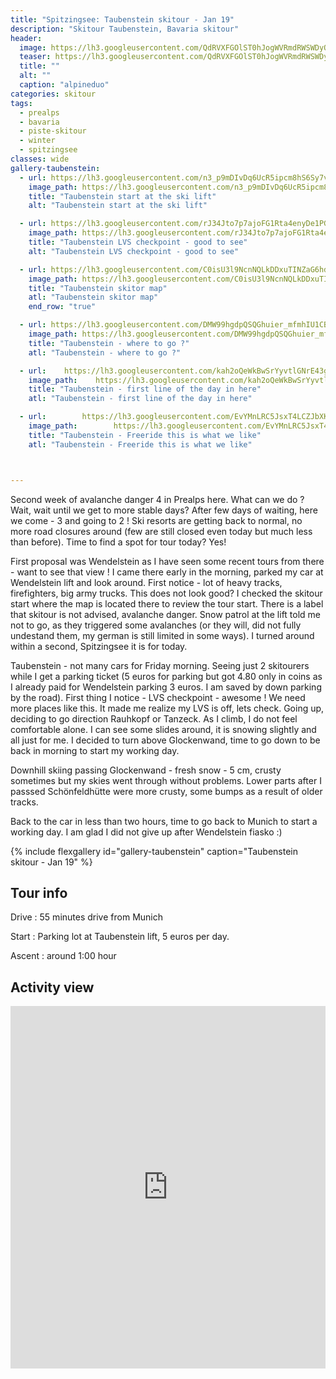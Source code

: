 ```yaml
---
title: "Spitzingsee: Taubenstein skitour - Jan 19"
description: "Skitour Taubenstein, Bavaria skitour"
header:
  image: https://lh3.googleusercontent.com/QdRVXFGOlST0hJogWVRmdRWSWDyQErRpmDmD6nLuhYGArA5qlAF_0kyhuDsdVH7oe83AJjAK5XtqpdOEP_mAickx9n2mte3PpV76alL0l18OYnX4-KLDsHgjW3KvgC8YL_cV3XtXjtjT6PCTWKOewMNr8Z8RrJfmfhVfp2bj0R4SNIdsFvWdRPN9kmint0qgbAi_I1OWxkVvw0e194VoBLOLM5_XCCiQHAz-zdKesRmcqZDf1uNP8_BAJEwZT4O6RdGKlGgpUj6f_sKJSodSgNZpNFC3WRSTiEN8Mc_KjvEwLKyv6WzdEd_FvQrk-O39lb0eFaovFPgHtftJf_euOVp5Nt3KZkqAkUop3FlR8BAbmnulOSTK2hDkSh-mEuXdiVN2G8WsMbQxT10tB7QwTtwtO7TEm9DdcRFZ21eurPb1KopjOfUveV_3P2ALnwRi68xIHNUTwveJP1SMYBjxfUxDvZTvghcKvAv0Vx876f4E_0TmRA3IIdOUI2rpve-87PQgk8ldnlGuYeLNskRxnUOHdKPL-xyCzMHDMiOtXYEq_-H3i-VmH5xUjFmfJ1PgJg5HTpPettVA2UXPKVw1d3NmNq0Hr5W94XwL_YAIaToKQifzCZZKtHN347Pu7jWn4uN0XOUqvXa5TRYGKMQXdHjCB_cTUKwdf0P0XmokwDdAtvgvwzF5kmLT7J5bQ4YKrppgd-4WkVQrnjibOOs=w1776-h1544-no
  teaser: https://lh3.googleusercontent.com/QdRVXFGOlST0hJogWVRmdRWSWDyQErRpmDmD6nLuhYGArA5qlAF_0kyhuDsdVH7oe83AJjAK5XtqpdOEP_mAickx9n2mte3PpV76alL0l18OYnX4-KLDsHgjW3KvgC8YL_cV3XtXjtjT6PCTWKOewMNr8Z8RrJfmfhVfp2bj0R4SNIdsFvWdRPN9kmint0qgbAi_I1OWxkVvw0e194VoBLOLM5_XCCiQHAz-zdKesRmcqZDf1uNP8_BAJEwZT4O6RdGKlGgpUj6f_sKJSodSgNZpNFC3WRSTiEN8Mc_KjvEwLKyv6WzdEd_FvQrk-O39lb0eFaovFPgHtftJf_euOVp5Nt3KZkqAkUop3FlR8BAbmnulOSTK2hDkSh-mEuXdiVN2G8WsMbQxT10tB7QwTtwtO7TEm9DdcRFZ21eurPb1KopjOfUveV_3P2ALnwRi68xIHNUTwveJP1SMYBjxfUxDvZTvghcKvAv0Vx876f4E_0TmRA3IIdOUI2rpve-87PQgk8ldnlGuYeLNskRxnUOHdKPL-xyCzMHDMiOtXYEq_-H3i-VmH5xUjFmfJ1PgJg5HTpPettVA2UXPKVw1d3NmNq0Hr5W94XwL_YAIaToKQifzCZZKtHN347Pu7jWn4uN0XOUqvXa5TRYGKMQXdHjCB_cTUKwdf0P0XmokwDdAtvgvwzF5kmLT7J5bQ4YKrppgd-4WkVQrnjibOOs=w1776-h1544-no
  title: ""
  alt: ""
  caption: "alpineduo"
categories: skitour
tags:
  - prealps
  - bavaria
  - piste-skitour
  - winter
  - spitzingsee
classes: wide
gallery-taubenstein:
  - url: https://lh3.googleusercontent.com/n3_p9mDIvDq6UcR5ipcm8hS6Sy7vzFb9DCmtYA3syqMZPaaYsGw3meLY07GzWeidUy_LDegEC0IRKtJcj8AzT81n5pI9s2C2WILTfJxWqWZEdHvZEuo9MwhNd1mmN7KkG9VEBtYorv613ZBbsf1spWsKPJ9bzD_SAiF_cqqp-ieajVkOk_7HOnbw-PBIyf893Sz5yDzD88bcgFcACsbiSI-i0a6J52hfvg-vDv-DkxGoxJ-RlCYLXa_IWsxRhjZkA4b95iYTLi_84GU9_Rhhknegh-ACp_vSxDrHmhXRMNcbQTBvGiprSZwjUmAslHakvpNOP9JxMV0jgb1vzmGxfZSLr2Z0GjGTUZDbf7Fl5iddq_9vwRNrSB47e-5kJzlhDTi_m3a1jNH5pyY6397ZqmpAihiQG0x_7owqjJKQjEcfKwiL3DTpMvHErNL0y1Rnss3eVVPcBUdUSn0rH4F7geX2ep7lLvmxsx4DQTWP6-bAB99mzV1ECpbvENc4LxDPQ0Y-vyXNdWoHNuJOEEikzDp_s1_z9C-kU42-l-TYqyoAzMElOZrY6U5RBSeVYOVgVEhM-QowR3BGRt0B72bcbNMk0XrZHZ-rwxLe0FqtcGdde_hShIF-F3h_eoNvdP4AFvx2NHN-5vk6jmAkWW80-3DLzBrJKa3NCLJXlO234OnmtiavvFgoJDaaMGnbYuKU0ws2xaz3wQOxWIDvGDc=w1158-h1542-no
    image_path: https://lh3.googleusercontent.com/n3_p9mDIvDq6UcR5ipcm8hS6Sy7vzFb9DCmtYA3syqMZPaaYsGw3meLY07GzWeidUy_LDegEC0IRKtJcj8AzT81n5pI9s2C2WILTfJxWqWZEdHvZEuo9MwhNd1mmN7KkG9VEBtYorv613ZBbsf1spWsKPJ9bzD_SAiF_cqqp-ieajVkOk_7HOnbw-PBIyf893Sz5yDzD88bcgFcACsbiSI-i0a6J52hfvg-vDv-DkxGoxJ-RlCYLXa_IWsxRhjZkA4b95iYTLi_84GU9_Rhhknegh-ACp_vSxDrHmhXRMNcbQTBvGiprSZwjUmAslHakvpNOP9JxMV0jgb1vzmGxfZSLr2Z0GjGTUZDbf7Fl5iddq_9vwRNrSB47e-5kJzlhDTi_m3a1jNH5pyY6397ZqmpAihiQG0x_7owqjJKQjEcfKwiL3DTpMvHErNL0y1Rnss3eVVPcBUdUSn0rH4F7geX2ep7lLvmxsx4DQTWP6-bAB99mzV1ECpbvENc4LxDPQ0Y-vyXNdWoHNuJOEEikzDp_s1_z9C-kU42-l-TYqyoAzMElOZrY6U5RBSeVYOVgVEhM-QowR3BGRt0B72bcbNMk0XrZHZ-rwxLe0FqtcGdde_hShIF-F3h_eoNvdP4AFvx2NHN-5vk6jmAkWW80-3DLzBrJKa3NCLJXlO234OnmtiavvFgoJDaaMGnbYuKU0ws2xaz3wQOxWIDvGDc=w300-h400-no
    title: "Taubenstein start at the ski lift"
    alt: "Taubenstein start at the ski lift"

  - url: https://lh3.googleusercontent.com/rJ34Jto7p7ajoFG1Rta4enyDe1PG_JifIRLc5O61G3uoyQsN9UqMEpFiAQEK8QT4Glj1omfMVYtkoQJiDb4WhbVB51AlLOwgWt-jhHAnaQWBMitRG7bLC8tBqpHG7BRREyDZ71blk3kSkpeI8FjJHb2gk6yivCzQ23pjhWf40nz1sfefxWrpvHAC6_NomNUSHz4Diez5SzCAVgh6dQ-KRkHQIyA7MrRRidJ6cb0RpqVGuvwTn5SVtv7QqD9G6ElFGjhoKzopM_QrjXi_4MW8FcLlDQ8mj_F-Qp4OT_vy6FLcxcN8HxaWg4_J9exuntDZucqOR6U-kZ4XK-B-b1MYMwY1-szMhP4sr94URXJaJ_4IeoH2xijOgvpmPvHOdpc5EIMeIqAWQOeoU-N61jCh1lHVlz1BL_udEpFIW58WOg4ycFZJO8X1NxAoymEJQNxEvkpUA0NHZVsNTKA5IexLWDuGSi3Bg7Qh3qrkHskJLWOrKwQeIRqAFxMF4v_ypeF-E0n3jX6L2fjhomNRQvMPdK8x04-_HSNz8nZI6zfyEbR-ubP_1T7fBlqz1xy-XpITZ5tr_D7SGoI1n4BTgnCJnVd3nAz3VI2sR0ui9_x2HNCWIEXKav_ahSqnWbxhyWzHD-bNlnAERX-VkNP7MySMMGIpAenOHL2mJ2Cm28KWXljXEK5IfwWcRdDdaH1nnGYYvrl0bJxHg9OBxeu5S4M=w1158-h1542-no
    image_path: https://lh3.googleusercontent.com/rJ34Jto7p7ajoFG1Rta4enyDe1PG_JifIRLc5O61G3uoyQsN9UqMEpFiAQEK8QT4Glj1omfMVYtkoQJiDb4WhbVB51AlLOwgWt-jhHAnaQWBMitRG7bLC8tBqpHG7BRREyDZ71blk3kSkpeI8FjJHb2gk6yivCzQ23pjhWf40nz1sfefxWrpvHAC6_NomNUSHz4Diez5SzCAVgh6dQ-KRkHQIyA7MrRRidJ6cb0RpqVGuvwTn5SVtv7QqD9G6ElFGjhoKzopM_QrjXi_4MW8FcLlDQ8mj_F-Qp4OT_vy6FLcxcN8HxaWg4_J9exuntDZucqOR6U-kZ4XK-B-b1MYMwY1-szMhP4sr94URXJaJ_4IeoH2xijOgvpmPvHOdpc5EIMeIqAWQOeoU-N61jCh1lHVlz1BL_udEpFIW58WOg4ycFZJO8X1NxAoymEJQNxEvkpUA0NHZVsNTKA5IexLWDuGSi3Bg7Qh3qrkHskJLWOrKwQeIRqAFxMF4v_ypeF-E0n3jX6L2fjhomNRQvMPdK8x04-_HSNz8nZI6zfyEbR-ubP_1T7fBlqz1xy-XpITZ5tr_D7SGoI1n4BTgnCJnVd3nAz3VI2sR0ui9_x2HNCWIEXKav_ahSqnWbxhyWzHD-bNlnAERX-VkNP7MySMMGIpAenOHL2mJ2Cm28KWXljXEK5IfwWcRdDdaH1nnGYYvrl0bJxHg9OBxeu5S4M=w300-h400-no
    title: "Taubenstein LVS checkpoint - good to see"
    alt: "Taubenstein LVS checkpoint - good to see"

  - url: https://lh3.googleusercontent.com/C0isU3l9NcnNQLkDDxuTINZaG6hdvCtPe3bK3aGMndisKDVHHjDM9CcD3u-s4bqOelj_mGCUuW2RgMPj5UxsLfCicMH4_v9xAIrD0x8CCrv5jdR5xy3x3f6u8jC37ZGtw-31QUS-dJxNurNh6kEoIpGvRbz-129_PU7hQpf-PrfHEZT4NwFS6vSbgp1ppZbCjWJ4myi5lZ6vac_AgTUcYnr-xoOsTcvHUVx0_6rEXN0gkLEtXPy3yh0G7a8FP7MpDiosd65SCjwooOounxaBuv9bPUP98qO02noUfTxRplT0Y91C_FbJX5xGi2j5agw5ZjVPdq6CbBcoIXUQg4o0Knif1yHUiytCgw0VDGdhHhSp1hq6R1-HlGxfyUKb8lrCncnToHJeWfFdd3BPozVIAjW7reJvavT2Igrhm7S-szTRRKw6WjtX3OMb4d6jbmqRXDgMmY9659PuwCG8xbl-DF5ofccnIprvH3x3SEsDm9f9bIxXgzrXIZGKltLAwSZBJ20KxsEK57rhi3cTwIGkVkXypy7n1VI1RawT0qUbstlRTBTA9FKTf_Kq45vca3kKD0OI_FQf6PPsv6bcP9Q6tcazNdOtoHc6h6VHS0h2sMU9MmV_gtrunMPA3CrcCgOdvUWs32E_KViLTgnUAr5aqfxeL-0Jxd1Epj7a7wnMWxgnGDjnHUQJ3_aJ0OhdAm8l9qUSK8DwQOyytUxmmDE=w1158-h1542-no
    image_path: https://lh3.googleusercontent.com/C0isU3l9NcnNQLkDDxuTINZaG6hdvCtPe3bK3aGMndisKDVHHjDM9CcD3u-s4bqOelj_mGCUuW2RgMPj5UxsLfCicMH4_v9xAIrD0x8CCrv5jdR5xy3x3f6u8jC37ZGtw-31QUS-dJxNurNh6kEoIpGvRbz-129_PU7hQpf-PrfHEZT4NwFS6vSbgp1ppZbCjWJ4myi5lZ6vac_AgTUcYnr-xoOsTcvHUVx0_6rEXN0gkLEtXPy3yh0G7a8FP7MpDiosd65SCjwooOounxaBuv9bPUP98qO02noUfTxRplT0Y91C_FbJX5xGi2j5agw5ZjVPdq6CbBcoIXUQg4o0Knif1yHUiytCgw0VDGdhHhSp1hq6R1-HlGxfyUKb8lrCncnToHJeWfFdd3BPozVIAjW7reJvavT2Igrhm7S-szTRRKw6WjtX3OMb4d6jbmqRXDgMmY9659PuwCG8xbl-DF5ofccnIprvH3x3SEsDm9f9bIxXgzrXIZGKltLAwSZBJ20KxsEK57rhi3cTwIGkVkXypy7n1VI1RawT0qUbstlRTBTA9FKTf_Kq45vca3kKD0OI_FQf6PPsv6bcP9Q6tcazNdOtoHc6h6VHS0h2sMU9MmV_gtrunMPA3CrcCgOdvUWs32E_KViLTgnUAr5aqfxeL-0Jxd1Epj7a7wnMWxgnGDjnHUQJ3_aJ0OhdAm8l9qUSK8DwQOyytUxmmDE=w300-h400-no
    title: "Taubenstein skitor map"
    atl: "Taubenstein skitor map"
    end_row: "true"

  - url: https://lh3.googleusercontent.com/DMW99hgdpQSQGhuier_mfmhIU1CBPG5FQPGQwahK74kcsZiw0usGwaUW4IiizAHSynJ1BYqYV4cqVWSOsk5-j6--KVPWDyneOTjXrGNv7DoJ9YLC5sBizlEUjePiyIAQBEICkyR4HjILw9SYIPVNg45hV39vYcPWuLzQo2wYPW0geZePYsA-H6zc_h_XMpG-9simg14kx_UtqEBC2NlwnvRTB2_Sd6ChH1HG13QE7Az41mCedAUm4We8MbhbVXHSydh-0GPwMNCPErJzAQgQjzbc9LR25Q-1S4nMQArsjs3kZ0xOxpt7BLRYqiSptIxLIrdgYiU6koDz0Q2UrGDYrExIFPelFA7cdUEggIMNCkg4lPKOm1NJq_M7UGVx6QhFXOQd1-lmRDn2V29HnS02yD-GHdz3Kb9aaYWfYHr3_UbQh9cUyKSf0pvyQA7AbQ1b44vSOLsp2gymxWwR3Nn-rxPuVZip91JwVyjIaadQwP2IcNsxb3HVpV9NJ_j4XISa6mrktiDyAUVZRDP8M5WTSnUc6nZ8XyMWwNTNKycYyQZnJhQY8dtmQCKRM_RqPltrImMFZNpgVPMcsq1wdQmRp2d4qo2aceSX-dbRkRnpBigGsHCgWvtnVw57JqByEG8wyjI9mo-hMJnL2bKah8fvF6x66y1ObT42kZgi_aLdI8V8U96ilqAC5fOurK37e1hLUL1z_YaSkgL4jCUE3zs=w1158-h1542-no
    image_path: https://lh3.googleusercontent.com/DMW99hgdpQSQGhuier_mfmhIU1CBPG5FQPGQwahK74kcsZiw0usGwaUW4IiizAHSynJ1BYqYV4cqVWSOsk5-j6--KVPWDyneOTjXrGNv7DoJ9YLC5sBizlEUjePiyIAQBEICkyR4HjILw9SYIPVNg45hV39vYcPWuLzQo2wYPW0geZePYsA-H6zc_h_XMpG-9simg14kx_UtqEBC2NlwnvRTB2_Sd6ChH1HG13QE7Az41mCedAUm4We8MbhbVXHSydh-0GPwMNCPErJzAQgQjzbc9LR25Q-1S4nMQArsjs3kZ0xOxpt7BLRYqiSptIxLIrdgYiU6koDz0Q2UrGDYrExIFPelFA7cdUEggIMNCkg4lPKOm1NJq_M7UGVx6QhFXOQd1-lmRDn2V29HnS02yD-GHdz3Kb9aaYWfYHr3_UbQh9cUyKSf0pvyQA7AbQ1b44vSOLsp2gymxWwR3Nn-rxPuVZip91JwVyjIaadQwP2IcNsxb3HVpV9NJ_j4XISa6mrktiDyAUVZRDP8M5WTSnUc6nZ8XyMWwNTNKycYyQZnJhQY8dtmQCKRM_RqPltrImMFZNpgVPMcsq1wdQmRp2d4qo2aceSX-dbRkRnpBigGsHCgWvtnVw57JqByEG8wyjI9mo-hMJnL2bKah8fvF6x66y1ObT42kZgi_aLdI8V8U96ilqAC5fOurK37e1hLUL1z_YaSkgL4jCUE3zs=w300-h400-no
    title: "Taubenstein - where to go ?"
    atl: "Taubenstein - where to go ?"

  - url:    https://lh3.googleusercontent.com/kah2oQeWkBwSrYyvtlGNrE43gWEOMrkMo8aIxU7R4tLSpus8lsAgDCWxNfY0V4AATat-9e2TVlyyjJZki26FA-ruVLWF1z18vNLfJpW7ZJwzQD6a1ruJQVQU2AhM1lL1fFSjVAj1HHZQS8PiANtJsq5k2bgwr61DyEhFXXc8WMjbIVHAb4VObT60fcH-LduJydKzew7izLzKGWTUPQyVsAnB5ZOOBlXqNiAne_dKC6o0e_DHrx98cCCJkxMwHiOUbsmSk0L71IS9Sq1KlX7VqrR4LkCpMMc3hI6LGRJAjK4AMtDMwgloQJtD0C5aRl5gmEZgW6Teso00uPrLJxf7YviyboELbSUr710GmPdCFavNaA29zwkgwzunzXvWAA20PBWNieiiyqeGWP3OJr4e0X4T_Xrj-HzxfFJqOH_c9kBYRaPFOjedR95X00Xf5wk6sAfmPvIZT-gNREYF9Ye-ws72gg8gZ3iSkE52EWM-5NnAR88naGQTisOAjriicj7ZjivYN393SGW2eQqfIhTvfIN4itONJWmFfPX2edQIuOARzEbyU_Pd_xm1qIOTQDWNRjt5KgRtPDDgRSv_li162T3IDg1FIwtF9WDE9RUYpaav-sY7NZcdfgcQOSkICzu6HpuEZzctA1uZwnN853dFFzhosRoCcTsX8mZdea_G4wyfqM4n3UhZ55oKSx9jUrfMq-8A940-mu7_jDcHONE=w1158-h1542-no
    image_path:    https://lh3.googleusercontent.com/kah2oQeWkBwSrYyvtlGNrE43gWEOMrkMo8aIxU7R4tLSpus8lsAgDCWxNfY0V4AATat-9e2TVlyyjJZki26FA-ruVLWF1z18vNLfJpW7ZJwzQD6a1ruJQVQU2AhM1lL1fFSjVAj1HHZQS8PiANtJsq5k2bgwr61DyEhFXXc8WMjbIVHAb4VObT60fcH-LduJydKzew7izLzKGWTUPQyVsAnB5ZOOBlXqNiAne_dKC6o0e_DHrx98cCCJkxMwHiOUbsmSk0L71IS9Sq1KlX7VqrR4LkCpMMc3hI6LGRJAjK4AMtDMwgloQJtD0C5aRl5gmEZgW6Teso00uPrLJxf7YviyboELbSUr710GmPdCFavNaA29zwkgwzunzXvWAA20PBWNieiiyqeGWP3OJr4e0X4T_Xrj-HzxfFJqOH_c9kBYRaPFOjedR95X00Xf5wk6sAfmPvIZT-gNREYF9Ye-ws72gg8gZ3iSkE52EWM-5NnAR88naGQTisOAjriicj7ZjivYN393SGW2eQqfIhTvfIN4itONJWmFfPX2edQIuOARzEbyU_Pd_xm1qIOTQDWNRjt5KgRtPDDgRSv_li162T3IDg1FIwtF9WDE9RUYpaav-sY7NZcdfgcQOSkICzu6HpuEZzctA1uZwnN853dFFzhosRoCcTsX8mZdea_G4wyfqM4n3UhZ55oKSx9jUrfMq-8A940-mu7_jDcHONE=w300-h400-no
    title: "Taubenstein - first line of the day in here"
    atl: "Taubenstein - first line of the day in here"

  - url:        https://lh3.googleusercontent.com/EvYMnLRC5JsxT4LCZJbXKFVurVbC2cW0Yzrh1az4r0LvldbU_KiLvA2WtzuVJNncFiaNTQRLlljnoJsR_r-Umjm-EHhx9xMEZmom8PZQrr5UalAG7kJlmCOMZhJ9iaQ_fCUy9OnPXDdxJpv9tBisAv4_cbsdUE0kWzBNXzs0sbHWQ9uCpp-s2XYrfzIdIZUBAABHEVQkAx1ib0_WVk-_7-qChpwrxgpGzW8AE2c1FDmg8o1mDWCGmEknMhokJy9CNKB3S14i9uyYe-gk_2R9FjEqZWEaISF2ab6mX3n-bWUQeLRJmdqyB1r1vX0NenNjbpw4dS29Fa4jejF2GPSlr9DnvtAE0NV-fG9tb7r3Ew48rmp4JIRPMtAnZzrOtuaxmXNx-r8Sas9qdM4xtw3ue5oJny-XMw2fFHmMjqyB5Jo0K3fwzsV5JPiDO4GUejX6H1E_dNaDW7SicXtw5TxlQuykw0xEaurG0NzmKwTUSwB8cuSDONgll2a0d-TPLY2od2Ilr1XLpIFchN2KUNFv7yuGgZ_qbyC_ocjUsjHc1K5sn1k0tUrW7Ok9XoMzPwEe1Shu6M6d1MxbwseGUiWn0TIKC4LAddCAsgY0FgAkY9oLD96HAsDVna8b2y68z83t4KPdNUViCpbOeS08uMpah-ZGVYbAJaX8FVKpPb9CEVorFAST570gGbDSprrj6L_eMNGLz8z9Sdezrm4K5mA=w1158-h1542-no
    image_path:        https://lh3.googleusercontent.com/EvYMnLRC5JsxT4LCZJbXKFVurVbC2cW0Yzrh1az4r0LvldbU_KiLvA2WtzuVJNncFiaNTQRLlljnoJsR_r-Umjm-EHhx9xMEZmom8PZQrr5UalAG7kJlmCOMZhJ9iaQ_fCUy9OnPXDdxJpv9tBisAv4_cbsdUE0kWzBNXzs0sbHWQ9uCpp-s2XYrfzIdIZUBAABHEVQkAx1ib0_WVk-_7-qChpwrxgpGzW8AE2c1FDmg8o1mDWCGmEknMhokJy9CNKB3S14i9uyYe-gk_2R9FjEqZWEaISF2ab6mX3n-bWUQeLRJmdqyB1r1vX0NenNjbpw4dS29Fa4jejF2GPSlr9DnvtAE0NV-fG9tb7r3Ew48rmp4JIRPMtAnZzrOtuaxmXNx-r8Sas9qdM4xtw3ue5oJny-XMw2fFHmMjqyB5Jo0K3fwzsV5JPiDO4GUejX6H1E_dNaDW7SicXtw5TxlQuykw0xEaurG0NzmKwTUSwB8cuSDONgll2a0d-TPLY2od2Ilr1XLpIFchN2KUNFv7yuGgZ_qbyC_ocjUsjHc1K5sn1k0tUrW7Ok9XoMzPwEe1Shu6M6d1MxbwseGUiWn0TIKC4LAddCAsgY0FgAkY9oLD96HAsDVna8b2y68z83t4KPdNUViCpbOeS08uMpah-ZGVYbAJaX8FVKpPb9CEVorFAST570gGbDSprrj6L_eMNGLz8z9Sdezrm4K5mA=w300-h400-no
    title: "Taubenstein - Freeride this is what we like"
    atl: "Taubenstein - Freeride this is what we like"



---
```


Second week of avalanche danger 4 in Prealps here. What can we do ? Wait, wait until we get to more stable days? After few days of waiting, here we come - 3 and going to 2 ! Ski resorts are getting back to normal, no more road closures around (few are still closed even today but much less than before). Time to find a spot for tour today? Yes!

First proposal was Wendelstein as I have seen some recent tours from there - want to see that view ! I came there early in the morning, parked my car at Wendelstein lift and look around. First notice - lot of heavy tracks, firefighters, big army trucks. This does not look good? I checked the skitour start where the map is located there to review the tour start. There is a label that skitour is not advised, avalanche danger. Snow patrol at the lift told me not to go, as they triggered some avalanches (or they will, did not fully undestand them, my german is still limited in some ways). I turned around within a second, Spitzingsee it is for today.

Taubenstein - not many cars for Friday morning. Seeing just 2 skitourers while I get a parking ticket (5 euros for parking but got 4.80 only in coins as I already paid for Wendelstein parking 3 euros. I am saved by down parking by the road). First thing I notice - LVS checkpoint - awesome ! We need more places like this. It made me realize my LVS is off, lets check. Going up, deciding to go direction Rauhkopf or Tanzeck. As I climb, I do not feel comfortable alone. I can see some slides around, it is snowing slightly and all just for me. I decided to turn above Glockenwand, time to go down to be back in morning to start my working day.

Downhill skiing passing Glockenwand - fresh snow - 5 cm, crusty sometimes but my skies went through without problems. Lower parts after I passsed Schönfeldhütte were more crusty, some bumps as a result of older tracks.

Back to the car in less than two hours, time to go back to Munich to start a working day. I am glad I did not give up after Wendelstein fiasko :)

{% include flexgallery id="gallery-taubenstein" caption="Taubenstein skitour - Jan 19" %}

## Tour info

Drive
: 55 minutes drive from Munich

Start
: Parking lot at Taubenstein lift, 5 euros per day.

Ascent
: around 1:00 hour 

## Activity view

<iframe src="https://www.komoot.com/tour/54842262/embed?profile=1" width="100%" height="580" frameborder="0" scrolling="no"></iframe>
